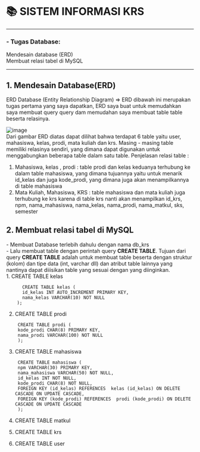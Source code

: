 <h1> 📚 SISTEM INFORMASI KRS</h1>
<hr>
<h3>- Tugas Database: <br></h3>
Mendesain database (ERD) <br>
Membuat relasi tabel di MySQL <br>

<hr>
<h2>1. Mendesain Database(ERD)</h2>
ERD Database (Entity Relationship Diagram) => ERD dibawah ini merupakan tugas pertama yang saya dapatkan, ERD saya buat untuk memudahkan saya membuat query query dam memudahan saya membuat table table beserta relasinya.

![image](https://github.com/user-attachments/assets/a86f4c10-dc6f-46c0-8974-08c7b7a4f1a8) <br> 
Dari gambar ERD diatas dapat dilihat bahwa terdapat 6 table yaitu user, mahasiswa, kelas, prodi, mata kuliah dan krs. Masing - masing table memiliki relasinya sendiri, yang dimana dapat digunakan untuk menggabungkan beberapa table dalam satu table. 
Penjelasan relasi table : <br>
1. Mahasiswa, kelas , prodi : table prodi dan kelas keduanya terhubung ke dalam table mahasiswa, yang dimana tujuannya yaitu untuk menarik id_kelas dan juga kode_prodi, yang dimana juga akan menampilkannya di table mahasiswa
2. Mata Kuliah, Mahasiswa, KRS : table mahasiswa dan mata kuliah juga terhubung ke krs karena di table krs nanti akan menampilkan id_krs, npm, nama_mahasiswa, nama_kelas, nama_prodi, nama_matkul, sks, semester 

<h2>2. Membuat relasi tabel di MySQL </h2>
- Membuat Database terlebih dahulu dengan nama db_krs <br>
- Lalu membuat table dengan perintah query <b>CREATE TABLE</b>. Tujuan dari query <b>CREATE TABLE</b> adalah untuk membuat table beserta dengan struktur (kolom) dan tipe data (int, varchar dll) dan atribut table lainnya yang nantinya dapat diiisikan table yang sesuai dengan yang diinginkan. <br>
1. CREATE TABLE kelas <br>
        
          CREATE TABLE kelas (
          id_kelas INT AUTO_INCREMENT PRIMARY KEY, 
          nama_kelas VARCHAR(10) NOT NULL        
        );
        
2. CREATE TABLE prodi <br>

        CREATE TABLE prodi (
        kode_prodi CHAR(8) PRIMARY KEY, 
        nama_prodi VARCHAR(100) NOT NULL        
        );


3. CREATE TABLE mahasiswa <br>

        CREATE TABLE mahasiswa (
        npm VARCHAR(30) PRIMARY KEY, 
        nama_mahasiswa VARCHAR(50) NOT NULL,
        id_kelas INT NOT NULL,
        kode_prodi CHAR(8) NOT NULL,
        FOREIGN KEY (id_kelas) REFERENCES  kelas (id_kelas) ON DELETE CASCADE ON UPDATE CASCADE,
        FOREIGN KEY (kode_prodi) REFERENCES  prodi (kode_prodi) ON DELETE CASCADE ON UPDATE CASCADE
        );



4. CREATE TABLE matkul <br>
5. CREATE TABLE krs <br>
6. CREATE TABLE user <br>
    

